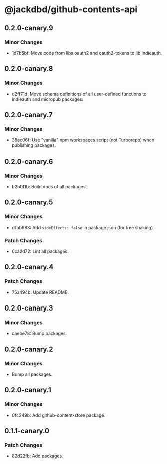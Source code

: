 # @jackdbd/github-contents-api

## 0.2.0-canary.9

### Minor Changes

- 1d7b5bf: Move code from libs oauth2 and oauth2-tokens to lib indieauth.

## 0.2.0-canary.8

### Minor Changes

- d2ff71d: Move schema definitions of all user-defined functions to indieauth and micropub packages.

## 0.2.0-canary.7

### Minor Changes

- 38ac06f: Use "vanilla" npm workspaces script (not Turborepo) when publishing packages.

## 0.2.0-canary.6

### Minor Changes

- b2b0f1b: Build docs of all packages.

## 0.2.0-canary.5

### Minor Changes

- d1bb983: Add `sideEffects: false` in package.json (for tree shaking)

### Patch Changes

- 6ca2d72: Lint all packages.

## 0.2.0-canary.4

### Patch Changes

- 75a494b: Update README.

## 0.2.0-canary.3

### Minor Changes

- caebe78: Bump packages.

## 0.2.0-canary.2

### Minor Changes

- Bump all packages.

## 0.2.0-canary.1

### Minor Changes

- 0f4349b: Add github-content-store package.

## 0.1.1-canary.0

### Patch Changes

- 82d22fb: Add packages.
